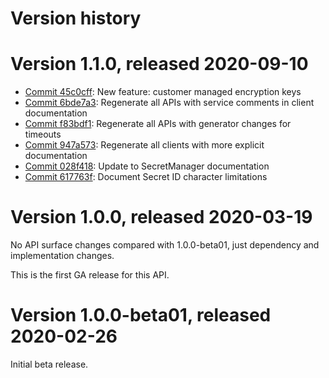 # Version history

# Version 1.1.0, released 2020-09-10

- [Commit 45c0cff](https://github.com/googleapis/google-cloud-dotnet/commit/45c0cff): New feature: customer managed encryption keys
- [Commit 6bde7a3](https://github.com/googleapis/google-cloud-dotnet/commit/6bde7a3): Regenerate all APIs with service comments in client documentation
- [Commit f83bdf1](https://github.com/googleapis/google-cloud-dotnet/commit/f83bdf1): Regenerate all APIs with generator changes for timeouts
- [Commit 947a573](https://github.com/googleapis/google-cloud-dotnet/commit/947a573): Regenerate all clients with more explicit documentation
- [Commit 028f418](https://github.com/googleapis/google-cloud-dotnet/commit/028f418): Update to SecretManager documentation
- [Commit 617763f](https://github.com/googleapis/google-cloud-dotnet/commit/617763f): Document Secret ID character limitations

# Version 1.0.0, released 2020-03-19

No API surface changes compared with 1.0.0-beta01, just dependency
and implementation changes.

This is the first GA release for this API.

# Version 1.0.0-beta01, released 2020-02-26

Initial beta release.
